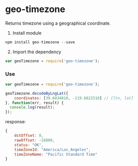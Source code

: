 # geo-timezone
Returns timezone using a geographical coordinate.

1) Install module
```javascript
npm install geo-timezone --save
```
2) Import the dependency
```javascript
var geoTimezone = require('geo-timezone');
```
### Use

```javascript
var geoTimezone = require('geo-timezone');

geoTimezone.decodeByLngLat({
	coordinates: [39.6034810, -119.6822510] // [ltn, lat]
}, function(err, result) {
  console.log(result);
});
```
response:
```javascript
{
    dstOffset: 0,
    rawOffset: -28800,
    status: "OK",
    timeZoneId: "America/Los_Angeles",
    timeZoneName: "Pacific Standard Time"
}
```
